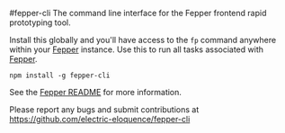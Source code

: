 #fepper-cli
The command line interface for the Fepper frontend rapid prototyping tool.

Install this globally and you'll have access to the `fp` command anywhere within your [Fepper](https://github.com/electric-eloquence/fepper) instance. Use this to run all tasks associated with [Fepper](https://github.com/electric-eloquence/fepper).

```shell
npm install -g fepper-cli
```

See the [Fepper README](https://github.com/electric-eloquence/fepper) for more information.

Please report any bugs and submit contributions at 
https://github.com/electric-eloquence/fepper-cli
